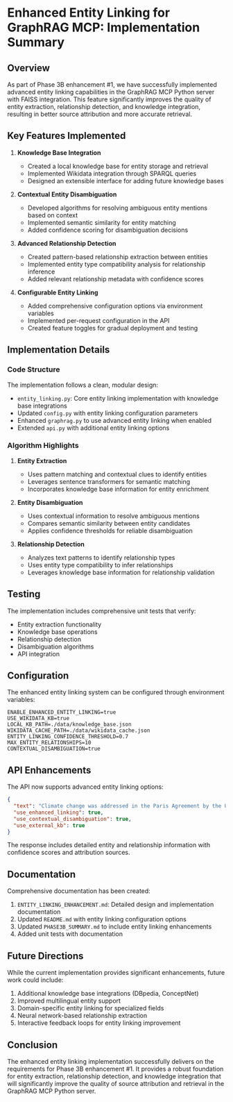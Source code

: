 # Enhanced Entity Linking for GraphRAG MCP: Implementation Summary

## Overview

As part of Phase 3B enhancement #1, we have successfully implemented advanced entity linking capabilities in the GraphRAG MCP Python server with FAISS integration. This feature significantly improves the quality of entity extraction, relationship detection, and knowledge integration, resulting in better source attribution and more accurate retrieval.

## Key Features Implemented

1. **Knowledge Base Integration**
   - Created a local knowledge base for entity storage and retrieval
   - Implemented Wikidata integration through SPARQL queries
   - Designed an extensible interface for adding future knowledge bases

2. **Contextual Entity Disambiguation**
   - Developed algorithms for resolving ambiguous entity mentions based on context
   - Implemented semantic similarity for entity matching
   - Added confidence scoring for disambiguation decisions

3. **Advanced Relationship Detection**
   - Created pattern-based relationship extraction between entities
   - Implemented entity type compatibility analysis for relationship inference
   - Added relevant relationship metadata with confidence scores

4. **Configurable Entity Linking**
   - Added comprehensive configuration options via environment variables
   - Implemented per-request configuration in the API
   - Created feature toggles for gradual deployment and testing

## Implementation Details

### Code Structure

The implementation follows a clean, modular design:

- `entity_linking.py`: Core entity linking implementation with knowledge base integrations
- Updated `config.py` with entity linking configuration parameters
- Enhanced `graphrag.py` to use advanced entity linking when enabled
- Extended `api.py` with additional entity linking options

### Algorithm Highlights

1. **Entity Extraction**
   - Uses pattern matching and contextual clues to identify entities
   - Leverages sentence transformers for semantic matching
   - Incorporates knowledge base information for entity enrichment

2. **Entity Disambiguation**
   - Uses contextual information to resolve ambiguous mentions
   - Compares semantic similarity between entity candidates
   - Applies confidence thresholds for reliable disambiguation

3. **Relationship Detection**
   - Analyzes text patterns to identify relationship types
   - Uses entity type compatibility to infer relationships
   - Leverages knowledge base information for relationship validation

## Testing

The implementation includes comprehensive unit tests that verify:

- Entity extraction functionality
- Knowledge base operations
- Relationship detection
- Disambiguation algorithms
- API integration

## Configuration

The enhanced entity linking system can be configured through environment variables:

```
ENABLE_ENHANCED_ENTITY_LINKING=true
USE_WIKIDATA_KB=true
LOCAL_KB_PATH=./data/knowledge_base.json
WIKIDATA_CACHE_PATH=./data/wikidata_cache.json
ENTITY_LINKING_CONFIDENCE_THRESHOLD=0.7
MAX_ENTITY_RELATIONSHIPS=10
CONTEXTUAL_DISAMBIGUATION=true
```

## API Enhancements

The API now supports advanced entity linking options:

```json
{
  "text": "Climate change was addressed in the Paris Agreement by the United Nations.",
  "use_enhanced_linking": true,
  "use_contextual_disambiguation": true,
  "use_external_kb": true
}
```

The response includes detailed entity and relationship information with confidence scores and attribution sources.

## Documentation

Comprehensive documentation has been created:

1. `ENTITY_LINKING_ENHANCEMENT.md`: Detailed design and implementation documentation
2. Updated `README.md` with entity linking configuration options
3. Updated `PHASE3B_SUMMARY.md` to include entity linking enhancements
4. Added unit tests with documentation

## Future Directions

While the current implementation provides significant enhancements, future work could include:

1. Additional knowledge base integrations (DBpedia, ConceptNet)
2. Improved multilingual entity support
3. Domain-specific entity linking for specialized fields
4. Neural network-based relationship extraction
5. Interactive feedback loops for entity linking improvement

## Conclusion

The enhanced entity linking implementation successfully delivers on the requirements for Phase 3B enhancement #1. It provides a robust foundation for entity extraction, relationship detection, and knowledge integration that will significantly improve the quality of source attribution and retrieval in the GraphRAG MCP Python server.